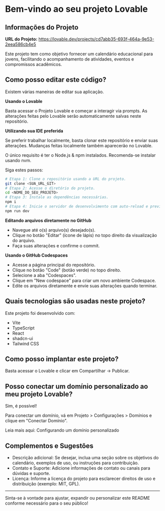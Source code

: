 # Bem-vindo ao seu projeto Lovable

## Informações do Projeto

**URL do Projeto:** https://lovable.dev/projects/cd7abb35-693f-464a-9e53-2eea586cb4e5

Este projeto tem como objetivo fornecer um calendário educacional para jovens, facilitando o acompanhamento de atividades, eventos e compromissos acadêmicos.

## Como posso editar este código?

Existem várias maneiras de editar sua aplicação.

**Usando o Lovable**

Basta acessar o Projeto Lovable e começar a interagir via prompts. As alterações feitas pelo Lovable serão automaticamente salvas neste repositório.

**Utilizando sua IDE preferida**

Se preferir trabalhar localmente, basta clonar este repositório e enviar suas alterações. Mudanças feitas localmente também aparecerão no Lovable.

O único requisito é ter o Node.js & npm instalados. Recomenda-se instalar usando nvm.

Siga estes passos:

```sh
# Etapa 1: Clone o repositório usando a URL do projeto.
git clone <SUA_URL_GIT>
# Etapa 2: Acesse o diretório do projeto.
cd <NOME_DO_SEU_PROJETO>
# Etapa 3: Instale as dependências necessárias.
npm i
# Etapa 4: Inicie o servidor de desenvolvimento com auto-reload e preview instantâneo.
npm run dev
```

**Editando arquivos diretamente no GitHub**

- Navegue até o(s) arquivo(s) desejado(s).
- Clique no botão "Editar" (ícone de lápis) no topo direito da visualização do arquivo.
- Faça suas alterações e confirme o commit.

**Usando o GitHub Codespaces**

- Acesse a página principal do repositório.
- Clique no botão "Code" (botão verde) no topo direito.
- Selecione a aba "Codespaces".
- Clique em "New codespace" para criar um novo ambiente Codespace.
- Edite os arquivos diretamente e envie suas alterações quando terminar.

## Quais tecnologias são usadas neste projeto?

Este projeto foi desenvolvido com:

- Vite
- TypeScript
- React
- shadcn-ui
- Tailwind CSS

## Como posso implantar este projeto?

Basta acessar o Lovable e clicar em Compartilhar -> Publicar.

## Posso conectar um domínio personalizado ao meu projeto Lovable?

Sim, é possível!

Para conectar um domínio, vá em Projeto > Configurações > Domínios e clique em "Conectar Domínio".

Leia mais aqui: Configurando um domínio personalizado

## Complementos e Sugestões

- Descrição adicional: Se desejar, inclua uma seção sobre os objetivos do calendário, exemplos de uso, ou instruções para contribuição.
- Contato e Suporte: Adicione informações de contato ou canais para dúvidas e suporte.
- Licença: Informe a licença do projeto para esclarecer direitos de uso e distribuição (exemplo: MIT, GPL).

---

Sinta-se à vontade para ajustar, expandir ou personalizar este README conforme necessário para o seu público!
